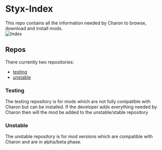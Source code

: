 # Styx-Index

This repo contains all the information needed by Charon to browse, download and install mods.<br>
![Index](https://github.com/DeathsGun/Styx/workflows/Index/badge.svg)

## Repos
There currently two repositories:
* [testing](https://github.com/DeathsGun/Styx-Index/tree/testing)
* [unstable](https://github.com/DeathsGun/Styx-Index/tree/unstable)

### Testing

The testing repository is for mods which are not fully compatible with Charon but can be installed.
If the developer adds everything needed by Charon then will the mod be added to the unstable/stable repository

### Unstable

The unstable repository is for mod versions which are compatible with Charon and are in alpha/beta phase.
